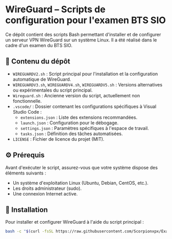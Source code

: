 # WireGuard – Scripts de configuration pour l'examen BTS SIO

Ce dépôt contient des scripts Bash permettant d'installer et de configurer un serveur VPN WireGuard sur un système Linux. Il a été réalisé dans le cadre d'un examen du BTS SIO.

## 📁 Contenu du dépôt

- `WIREGUARDV2.sh` : Script principal pour l'installation et la configuration automatique de WireGuard.
- `WIREGUARDV3.sh`, `WIREGUARDV4.sh`, `WIREGUARDV5.sh` : Versions alternatives ou expérimentales du script principal.
- `Wireguard.sh` : Ancienne version du script, actuellement non fonctionnelle.
- `.vscode/` : Dossier contenant les configurations spécifiques à Visual Studio Code :
  - `extensions.json` : Liste des extensions recommandées.
  - `launch.json` : Configuration pour le débogage.
  - `settings.json` : Paramètres spécifiques à l'espace de travail.
  - `tasks.json` : Définition des tâches automatisées.
- `LICENSE` : Fichier de licence du projet (MIT).

## ⚙️ Prérequis

Avant d'exécuter le script, assurez-vous que votre système dispose des éléments suivants :

- Un système d'exploitation Linux (Ubuntu, Debian, CentOS, etc.).
- Les droits administrateur (sudo).
- Une connexion Internet active.

## 🚀 Installation

Pour installer et configurer WireGuard à l'aide du script principal :

```bash
bash -c "$(curl -fsSL https://raw.githubusercontent.com/Scorpionxpx/Exam-BTS-SIO/main/WIREGUARDV5.sh)"
